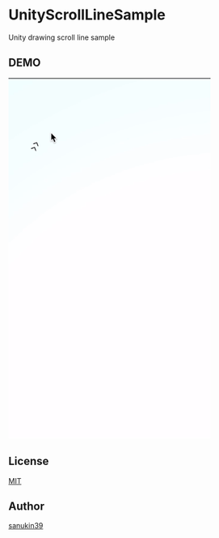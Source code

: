 # UnityScrollLineSample
Unity drawing scroll line sample

## DEMO
![demo](https://github.com/sanukin39/UnityScrollLineSample/blob/main/images/demo.gif)

## License
[MIT](https://github.com/sanukin39/UnityScrollLineSample/blob/main/LICENSE)

## Author
[sanukin39](https://github.com/sanukin39)
